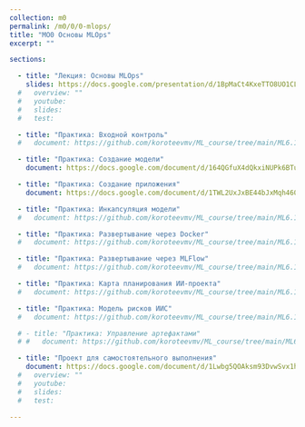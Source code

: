 ```yaml
---
collection: m0
permalink: /m0/0/0-mlops/
title: "MO0 Основы MLOps"
excerpt: ""

sections:

  - title: "Лекция: Основы MLOps" 
    slides: https://docs.google.com/presentation/d/1BpMaCt4KxeTTO8UO1CL-IoQ3-FbFtMBh8KMI_yp_xDg/edit?usp=sharing
  #   overview: ""
  #   youtube:
  #   slides: 
  #   test:

  - title: "Практика: Входной контроль" 
  #   document: https://github.com/koroteevmv/ML_course/tree/main/ML6.1_clustering

  - title: "Практика: Создание модели" 
    document: https://docs.google.com/document/d/164QGfuX4dQkxiNUPk6BTu2fy0etByRNMUUshVoY9eAI/edit?usp=sharing

  - title: "Практика: Создание приложения" 
    document: https://docs.google.com/document/d/1TWL2UxJxBE44bJxMqh460jN5CYsE70SObI6UrqUgGu8/edit?usp=sharing

  - title: "Практика: Инкапсуляция модели" 
  #   document: https://github.com/koroteevmv/ML_course/tree/main/ML6.1_clustering

  - title: "Практика: Развертывание через Docker" 
  #   document: https://github.com/koroteevmv/ML_course/tree/main/ML6.1_clustering

  - title: "Практика: Развертывание через MLFlow" 
  #   document: https://github.com/koroteevmv/ML_course/tree/main/ML6.1_clustering

  - title: "Практика: Карта планирования ИИ-проекта" 
  #   document: https://github.com/koroteevmv/ML_course/tree/main/ML6.1_clustering

  - title: "Практика: Модель рисков ИИС" 
  #   document: https://github.com/koroteevmv/ML_course/tree/main/ML6.1_clustering

  # - title: "Практика: Управление артефактами" 
  # #   document: https://github.com/koroteevmv/ML_course/tree/main/ML6.1_clustering

  - title: "Проект для самостоятельного выполнения" 
    document: https://docs.google.com/document/d/1Lwbg5QOAksm93DvwSvx1htb5mt70XUi7fI1c4_3Ch_I/edit?usp=sharing
  #   overview: ""
  #   youtube:
  #   slides:
  #   test:

---
```

